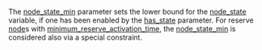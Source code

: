 The [node\_state\_min](@ref) parameter sets the lower bound for the [node\_state](@ref) variable,
if one has been enabled by the [has\_state](@ref) parameter.
For reserve [node](@ref)s with [minimum\_reserve\_activation\_time](@ref),
the [node\_state\_min](@ref) is considered also via a special constraint.